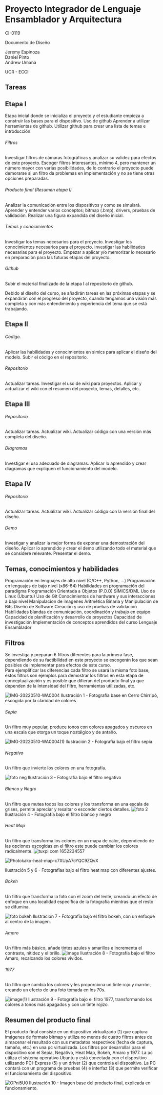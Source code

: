 # Proyecto Integrador de Lenguaje Ensamblador y Arquitectura


CI-0119


Documento de Diseño


Jeremy Espinoza  
Daniel Pinto  
Andrew Umaña  



UCR - ECCI


## Tareas

##  Etapa I
Etapa inicial donde se inicializa el proyecto y el estudiante empieza a construir las bases para el dispositivo. 
Uso de github
Aprender a utilizar herramientas de github.
Utilizar github para crear una lista de temas e introducción.

###### Filtros
Investigar filtros de cámaras fotográficas y analizar su validez para efectos de este proyecto.
Escoger filtros interesantes, mínimo 4, pero mantener un número mayor con varias posibilidades, de lo contrario el proyecto puede demorarse si un filtro da problemas en implementación y no se tiene otras opciones preparadas.

###### Producto final (Resumen etapa I)

Analizar la comunicación entre los dispositivos y como se simulará.
Aprender y entender varios conceptos; bitmap (.bmp), drivers, pruebas de validación.
Realizar una figura expandida del diseño inicial.

###### Temas y conocimientos

Investigar los temas necesarios para el proyecto.
Investigar los conocimientos necesarios para el proyecto.
Investigar las habilidades necesarias para el proyecto.
Empezar a aplicar y/o memorizar lo necesario en preparación para las futuras etapas del proyecto.


###### Github

Subir el material finalizado de la etapa I al repositorio de github.

Debido al diseño del curso, se añadirán tareas en las próximas etapas y se expandirán con el progreso del proyecto, cuando tengamos una visión más completa y con más entendimiento y experiencia del tema que se está trabajando.

## Etapa II 
###### Código.
Aplicar las habilidades y conocimientos en simics para aplicar el diseño del modelo.
Subir el código en el repositorio.

###### Repositorio
Actualizar tareas.
Investigar el uso de wiki para proyectos.
Aplicar y actualizar el wiki con el resumen del proyecto, temas, detalles, etc.

## Etapa III
###### Repositorio
Actualizar tareas.
Actualizar wiki.
Actualizar código con una versión más completa del diseño.

###### Diagramas
Investigar el uso adecuado de diagramas.
Aplicar lo aprendido y crear diagramas que expliquen el funcionamiento del modelo.




## Etapa IV

###### Repositorio
Actualizar tareas.
Actualizar wiki.
Actualizar código con la versión final del diseño.

###### Demo
Investigar y analizar la mejor forma de exponer una demostración del diseño.
Aplicar lo aprendido y crear el demo utilizando todo el material que se considere relevante.
Presentar el demo.




## Temas, conocimientos y habilidades
Programación en lenguajes de alto nivel (C/C++, Python, …)
Programación en lenguajes de bajo nivel (x86-64)
Habilidades en programación del paradigma Programación Orientada a Objetos (P.O.O)
SIMICS/DML
Uso de Linux (Ubuntu)
Uso de Git
Conocimientos de hardware y sus interacciones a bajo nivel
Manipulacion de imagenes
Aritmética Binaria y Manipulación de Bits
Diseño de Software
Creación y uso de pruebas de validación
Habilidades blandas de comunicación, coordinación y trabajo en equipo
Capacidad de planificación y desarrollo de proyectos
Capacidad de investigación
Implementación de conceptos aprendidos  del curso Lenguaje Ensamblador


## Filtros
Se investiga y preparan 6 filtros diferentes para la primera fase, dependiendo de su factibilidad en este proyecto se escogerán los que sean posibles de implementar para efectos de este curso.  
Para ejemplificar las diferencias cada filtro se usará la misma foto base, estos filtros son ejemplos para demostrar los filtros en esta etapa de conceptualización y es posible que difieran del producto final ya que dependen de la intensidad del filtro, herramientas utilizadas, etc.

![IMG-20220510-WA0004](https://user-images.githubusercontent.com/56287760/168124506-de1e95c8-8f21-4408-b527-e29b050b8121.jpg)
Ilustración 1 - Fotografía base en Cerro Chirripó, escogida por la claridad de colores

###### Sepia

Un filtro muy popular, produce tonos con colores apagados y oscuros en una escala que otorga un toque nostálgico y de antaño.


![IMG-20220510-WA0004(1)](https://user-images.githubusercontent.com/56287760/168124545-d92e1fd4-9264-47bc-b0f4-50f155fb0749.jpg)
Ilustración 2 - Fotografía bajo el filtro sepia.

###### Negativo
Un filtro que invierte los colores en una fotografía.

![foto neg](https://user-images.githubusercontent.com/56287760/168124641-e78dad09-4d22-4b3d-a24c-1a44ddadd94b.jpg)
Ilustración 3 - Fotografía bajo el filtro negativo

###### Blanco y Negro


Un filtro que mutea todos los colores y los transforma en una escala de grises, permite apreciar y resaltar o esconder ciertos detalles.
![foto 2](https://user-images.githubusercontent.com/56287760/168124700-ac9057a1-770f-46a7-abc0-514c1c03f6c9.jpg)
Ilustración 4 - Fotografía bajo el filtro blanco y negro


###### Heat Map
Un filtro que transforma los colores en un mapa de calor, dependiendo de las opciones escogidas en el filtro este puede cambiar los colores radicalmente.
![tuxpi com 1652234557](https://user-images.githubusercontent.com/56287760/168124762-6213cbb4-f857-4ff8-a73a-8bd24cc6cdd6.jpg)

![Photokako-heat-map-c7XUpA7cYQC9ZQvX](https://user-images.githubusercontent.com/56287760/168124812-d3325f82-eb34-436c-a4b7-499b0984d0b2.jpg)

Ilustración 5 y 6 - Fotografías bajo el filtro heat map con diferentes ajustes.

###### Bokeh

Un filtro que transforma la foto con el zoom del lente, creando un efecto de enfoque en una localidad específica de la fotografía mientras que el resto se difumina.


![foto bokeh](https://user-images.githubusercontent.com/56287760/168124865-aa32ff29-28db-4752-92f1-f0d4f33083b6.jpg)
Ilustración 7 - Fotografía bajo el filtro bokeh, con un enfoque al centro de la imagen.

###### Amaro

Un filtro más básico, añade tintes azules y amarillos e incrementa el contraste, nitidez y el brillo.
![image](https://user-images.githubusercontent.com/56287760/168124962-f19d9e37-198c-4216-afd2-4ceee6e1819a.png)
Ilustración 8 - Fotografía bajo el filtro Amaro, recalcando los colores vividos.


###### 1977

Un filtro que cambia los colores y les proporciona un tinte rojo y marrón, creando un efecto de una foto tomada en los 70s.

![image(1)](https://user-images.githubusercontent.com/56287760/168125060-2af04f85-91cd-4af3-82dd-212926a09875.png)
Ilustración 9 - Fotografía bajo el filtro 1977, transformando los colores a tonos más apagados y con un tinte rojizo.

## Resumen del producto final
El producto final consiste en un dispositivo virtualizado (1) que captura imágenes de formato bitmap y utiliza no menos de cuatro filtros antes de almacenar el resultado con sus metadatos respectivos (fecha de captura, tamaño, etc.) en una pc virtualizada. Los filtros por desarrollar para el dispositivo son el Sepia, Negativo, Heat Map, Bokeh, Amaro y 1977. 
La pc utiliza el sistema operativo Ubuntu y está conectada con el dispositivo utilizando PCI-Express (5) y un driver (2) que controla el dispositivo. La PC contará con un programa de pruebas (4) e interfaz (3) que permite verificar el funcionamiento del dispositivo. 


![OPni5U0](https://user-images.githubusercontent.com/56287760/168125309-af8a4256-b09e-4601-9215-151196cfd841.png)
Ilustración 10 - Imagen base del producto final, explicada en funcionamiento.



